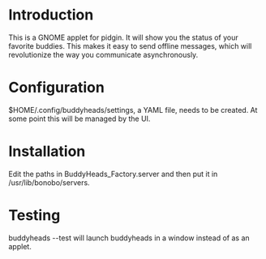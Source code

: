 Introduction
============

This is a GNOME applet for pidgin.  It will show you the status of your
favorite buddies.  This makes it easy to send offline messages, which will
revolutionize the way you communicate asynchronously.

Configuration
=============
$HOME/.config/buddyheads/settings, a YAML file, needs to be created.  At some
point this will be managed by the UI.

Installation
============

Edit the paths in BuddyHeads_Factory.server and then put it in /usr/lib/bonobo/servers.

Testing
=======

buddyheads --test will launch buddyheads in a window instead of as an applet.
